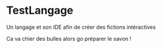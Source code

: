 # TestLangage
Un langage et son IDE afin de créer des fictions intéractives

Ca va chier des bulles alors go préparer le savon !
